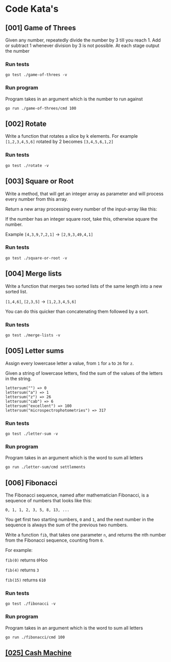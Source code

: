 # Code Kata's

## [001] Game of Threes
Given any number, repeatedly divide the number by 3 till you reach 1. Add or subtract 1 whenever division by 3 is not possible. At each stage output the number
### Run tests
```
go test ./game-of-threes -v
```
### Run program
Program takes in an argument which is the number to run against
```
go run ./game-of-threes/cmd 100
```

## [002] Rotate
Write a function that rotates a slice by k elements. For example ```[1,2,3,4,5,6]``` rotated by 2 becomes ```[3,4,5,6,1,2]```
### Run tests
```
go test ./rotate -v
```

## [003] Square or Root
Write a method, that will get an integer array as parameter and will process every number from this array.

Return a new array processing every number of the input-array like this:

If the number has an integer square root, take this, otherwise square the number.

Example
```[4,3,9,7,2,1]``` -> ```[2,9,3,49,4,1]```

### Run tests
```
go test ./square-or-root -v
```

## [004] Merge lists
Write a function that merges two sorted lists of the same length into a new sorted list.

```[1,4,6]```, ```[2,3,5]``` → ```[1,2,3,4,5,6]```

You can do this quicker than concatenating them followed by a sort.
### Run tests
```
go test ./merge-lists -v
```

## [005] Letter sums
Assign every lowercase letter a value, from ```1``` for ```a``` to ```26``` for ```z```.

Given a string of lowercase letters, find the sum of the values of the letters in the string.

```
lettersum("") => 0
lettersum("a") => 1
lettersum("z") => 26
lettersum("cab") => 6
lettersum("excellent") => 100
lettersum("microspectrophotometries") => 317
```

### Run tests
```
go test ./letter-sum -v
```
### Run program
Program takes in an argument which is the word to sum all letters
```
go run ./letter-sum/cmd settlements
```
## [006] Fibonacci
The Fibonacci sequence, named after mathematician Fibonacci, is a sequence of numbers that looks like this:

```0, 1, 1, 2, 3, 5, 8, 13, ...```

You get first two starting numbers, ```0``` and ```1```, and the next number in the sequence is always the sum of the previous two numbers.

Write a function ```fib```, that takes one parameter ```n```, and returns the nth number from the Fibonacci sequence, counting from ```0```.

For example:

```fib(0)``` returns ```0```Hoo

```fib(4)``` returns ```3```

```fib(15)``` returns ```610```

### Run tests
```
go test ./fibonacci -v
```

### Run program
Program takes in an argument which is the word to sum all letters
```
go run ./fibonacci/cmd 100
```

## [[025] Cash Machine](cash-machine/README.md)